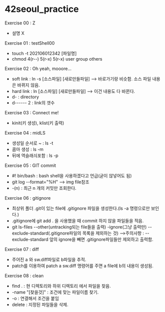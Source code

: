 # 42seoul_practice

Exercise 00 : Z

- 설명 X

Exercise 01 : testShell00

- touch -t 202106012342 [파일명]
- chmod 4(r--) 5(r-x) 5(r-x) user group others


Exercise 02 : Oh yeah, mooore...

- soft link : ln -s [소스파일] [새로만들파일] --> 바로가기랑 비슷함. 소스 파일 내용은 바뀌지 않음.
- hard link : ln [소스파일] [새로만들파일] --> 이건 내용도 다 바뀐다.
- d- : directory
- d------ 2 : link의 갯수


Exercise 03 : Connect me!

- kinit(키 생성), klist(키 출력) 


Exercise 04 : midLS

- 생성일 순서로 ~ : ls -t
- 콤마 생성 : ls -m
- 뒤에 역슬래싀포함 : ls -p


Exercise 05 : GIT commit

- #! bin/bash : bash shell을 사용하겠다고 언급(굳이 않넣어도 됨)
- git log --format="%H" --> img file참조
- -(n) : 최근 n 개의 커밋만 조회한다.



Exercise 06 : gitignore

- 최상위 폴더 .git이 있는 file에 .gitignore 파일을 생성한다.(ls -a 명령으로만 보인다.)
- .gitignore에 git add . 을 사용했을 때 commit 하지 않을 파일들을 적음.
- git ls-files --other(untracking되는 file들을 출력) -ignore(그냥 출력만) --exclude-standard(.gitignore파일의 목록을 제외하는 것)
-->주의사항 : --exclude-standard 앞의 ignore을 빼면 .gitignore파일들만 제외하고 출력함.



Exercise 07 : diff


- 주어진 a 와 sw.diff파일로 b파일을 추적.
- patch를 이용하여 patch a sw.diff 명령어를 주면 a file에 b의 내용이 생성됨.



Exercise 08 : clean

- find . : 현 디렉토리와 하위 디렉토리 에서 파일을 찾음.
- -name "[찾을것]" : 조건에 맞는 파일이름 찾기.
- -o : 연결해서 조건을 붙임
- delete : 지정된 파일들을 삭제.


